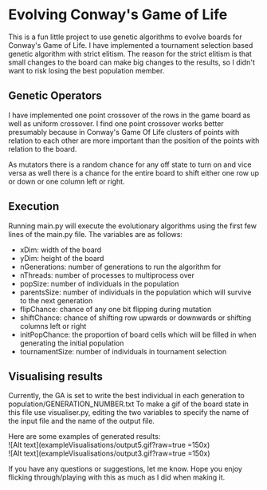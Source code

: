 # Evolving Conway's Game of Life

This is a fun little project to use genetic algorithms to evolve boards for Conway's Game of Life. I have implemented a tournament selection based genetic algorithm with strict elitism. The reason for the strict elitism is that small changes to the board can make big changes to the results, so I didn't want to risk losing the best population member.

## Genetic Operators
I have implemented one point crossover of the rows in the game board as well as uniform crossover. I find one point crossover works better presumably because in Conway's Game Of Life clusters of points with relation to each other are more important than the position of the points with relation to the board.

As mutators there is a random chance for any off state to turn on and vice versa as well there is a chance for the entire board to shift either one row up or down or one column left or right.

## Execution
Running main.py will execute the evolutionary algorithms using the first few lines of the main.py file. The variables are as follows:
* xDim: width of the board
* yDim: height of the board
* nGenerations: number of generations to run the algorithm for
* nThreads: number of processes to multiprocess over
* popSize: number of individuals in the population
* parentsSize: number of individuals in the population which will survive to the next generation
* flipChance: chance of any one bit flipping during mutation
* shiftChance: chance of shifting row upwards or downwards or shifting columns left or right
* initPopChance: the proportion of board cells which will be filled in when generating the initial population
* tournamentSize: number of individuals in tournament selection

## Visualising results
Currently, the GA is set to write the best individual in each generation to population/GENERATION_NUMBER.txt To make a gif of the board state in this file use visualiser.py, editing the two variables to specify the name of the input file and the name of the output file.

Here are some examples of generated results:\
![Alt text](exampleVisualisations/output5.gif?raw=true =150x)\
![Alt text](exampleVisualisations/output3.gif?raw=true =150x)

If you have any questions or suggestions, let me know. Hope you enjoy flicking through/playing with this as much as I did when making it.

